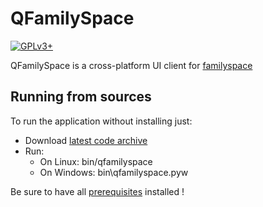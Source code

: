 # QFamilySpace
[![GPLv3+](https://img.shields.io/badge/license-GPLv3%2B-blue.svg)](https://github.com/familyspace/qfamilyspace/blob/master/LICENSE)

QFamilySpace is a cross-platform UI client for [familyspace](https://github.com/familyspace/django)

## Running from sources
To run the application without installing just:

* Download [latest code archive](https://github.com/familyspace/qfamilyspace/archive/master.zip)
* Run:
  * On Linux: bin/qfamilyspace
  * On Windows: bin\qfamilyspace.pyw
 
Be sure to have all [prerequisites](http://github.com/familyspace/qfamilyspace/wiki) installed !